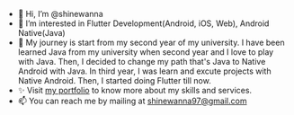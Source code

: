 - 👋 Hi, I’m @shinewanna
- 👀 I’m interested in Flutter Development(Android, iOS, Web), Android Native(Java)
- 💞️ My journey is start from my second year of my university. I have been learned Java from my university when second year and I love to play with Java. Then, I decided to change my path that's Java to Native Android with Java. In third year, I was learn and excute projects with Native Android. Then, I started doing Flutter till now.
- ✨ Visit [my portfolio](https://shinewanna.github.io/portfolio/#/) to know more about my skills and services.
- 📫 You can reach me by mailing at shinewanna97@gmail.com


<!---
shinewanna/shinewanna is a ✨ special ✨ repository because its `README.md` (this file) appears on your GitHub profile.
You can click the Preview link to take a look at your changes.
--->
